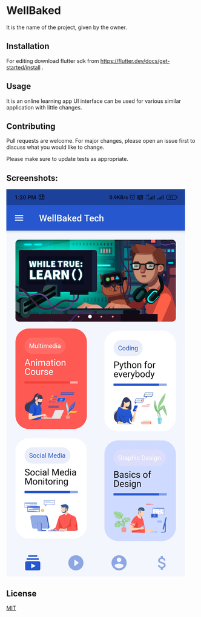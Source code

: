 # WellBaked

It is the name of the project, given by the owner.

## Installation

For editing download flutter sdk from https://flutter.dev/docs/get-started/install .

## Usage
It is an online learning app UI interface can be used for various similar application with little changes.



## Contributing
Pull requests are welcome. For major changes, please open an issue first to discuss what you would like to change.

Please make sure to update tests as appropriate.

## Screenshots:
![alt text](https://github.com/RonyPixel/Flutter-App/blob/master/assets/images/home.jpg)

## License
[MIT](https://choosealicense.com/licenses/mit/)

